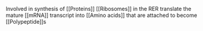 Involved in synthesis of [[Proteins]] 
[[Ribosomes]] in the RER translate the mature [[mRNA]] transcript into [[Amino acids]] that are attached to become [[Polypeptide]]s